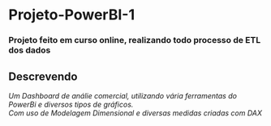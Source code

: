 # Projeto-PowerBI-1

### Projeto feito em curso online, realizando todo processo de ETL dos dados

## Descrevendo

*Um Dashboard de análie comercial, utilizando vária ferramentas do PowerBi e diversos tipos de gráficos.*  
*Com uso de Modelagem Dimensional e diversas medidas criadas com DAX*  
